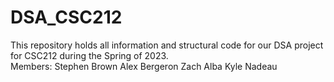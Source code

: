 # DSA_CSC212
This repository holds all information and structural code for our DSA project for CSC212 during the Spring of 2023. <br>
Members:
Stephen Brown
Alex Bergeron
Zach Alba
Kyle Nadeau
